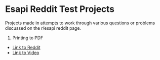 # Esapi Reddit Test Projects
Projects made in attempts to work through various questions or problems discussed on the r/esapi reddit page. 

1. Printing to PDF
- [Link to Reddit](https://www.reddit.com/r/esapi/comments/vwaxgq/how_to_show_the_data_with_a_table_and_save_it_as/)
- [Link to Video](#)
